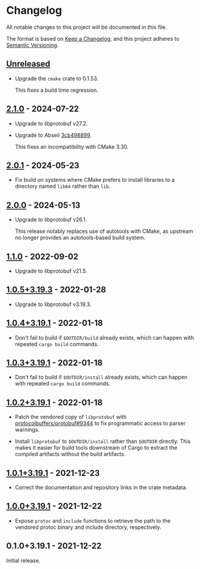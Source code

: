 # Changelog

All notable changes to this project will be documented in this file.

The format is based on [Keep a Changelog], and this project adheres to [Semantic
Versioning].

<!-- #release:next-header -->

## [Unreleased] <!-- #release:date -->

* Upgrade the `cmake` crate to 0.1.53.

  This fixes a build time regression.

## [2.1.0] - 2024-07-22

* Upgrade to libprotobuf v27.2.
* Upgrade to Abseil [3cb498899](https://github.com/abseil/abseil-cpp/commit/3cb4988999d2f16e11d86f9921e9526486ef1960).

  This fixes an incompatibility with CMake 3.30.

## [2.0.1] - 2024-05-23

* Fix build on systems where CMake prefers to install libraries to a directory
  named `lib64` rather than `lib`.

## [2.0.0] - 2024-05-13

* Upgrade to libprotobuf v26.1.

  This release notably replaces use of autotools with CMake, as upstream
  no longer provides an autotools-based build system.

## [1.1.0] - 2022-09-02

* Upgrade to libprotobuf v21.5.

## [1.0.5+3.19.3] - 2022-01-28

* Upgrade to libprotobuf v3.19.3.

## [1.0.4+3.19.1] - 2022-01-18

* Don't fail to build if `$OUTDIR/build` already exists, which can happen with
  repeated `cargo build` commands.

## [1.0.3+3.19.1] - 2022-01-18

* Don't fail to build if `$OUTDIR/install` already exists, which can happen
  with repeated `cargo build` commands.

## [1.0.2+3.19.1] - 2022-01-18

* Patch the vendored copy of `libprotobuf` with [protocolbuffers/protobuf#9344]
  to fix programmatic access to parser warnings.

* Install `libprotobuf` to `$OUTDIR/install` rather than `$OUTDIR` directly.
  This makes it easier for build tools downstream of Cargo to extract the
  compiled artifacts without the build artifacts.

## [1.0.1+3.19.1] - 2021-12-23

* Correct the documentation and repository links in the crate metadata.

## [1.0.0+3.19.1] - 2021-12-22

* Expose `protoc` and `include` functions to retrieve the path to the vendored
  protoc binary and include directory, respectively.

## 0.1.0+3.19.1 - 2021-12-22

Initial release.

<!-- #release:next-url -->
[Unreleased]: https://github.com/MaterializeInc/rust-protobuf-native/compare/protobuf-src-v2.1.0...HEAD
[2.1.0]: https://github.com/MaterializeInc/rust-protobuf-native/compare/protobuf-src-v2.0.1...protobuf-src-v2.1.0
[2.0.1]: https://github.com/MaterializeInc/rust-protobuf-native/compare/protobuf-src-v2.0.0...protobuf-src-v2.0.1
[2.0.0]: https://github.com/MaterializeInc/rust-protobuf-native/compare/protobuf-src-v1.1.0...protobuf-src-v2.0.0
[1.1.0]: https://github.com/MaterializeInc/rust-protobuf-native/compare/protobuf-src-v1.0.5+3.19.3...protobuf-src-v1.1.0
[1.0.5+3.19.3]: https://github.com/MaterializeInc/rust-protobuf-native/compare/protobuf-src-v1.0.4+3.19.1...protobuf-src-v1.0.5+3.19.3
[1.0.4+3.19.1]: https://github.com/MaterializeInc/rust-protobuf-native/compare/protobuf-src-v1.0.3+3.19.1...protobuf-src-v1.0.4+3.19.1
[1.0.3+3.19.1]: https://github.com/MaterializeInc/rust-protobuf-native/compare/protobuf-src-v1.0.2+3.19.1...protobuf-src-v1.0.3+3.19.1
[1.0.2+3.19.1]: https://github.com/MaterializeInc/rust-protobuf-native/compare/protobuf-src-v1.0.1+3.19.1...protobuf-src-v1.0.2+3.19.1
[1.0.1+3.19.1]: https://github.com/MaterializeInc/rust-protobuf-native/compare/protobuf-src-v1.0.0+3.19.1...protobuf-src-v1.0.1+3.19.1
[1.0.0+3.19.1]: https://github.com/MaterializeInc/rust-protobuf-native/compare/protobuf-src-v0.1.0+3.19.1...protobuf-src-v1.0.0+3.19.1

[Keep a Changelog]: https://keepachangelog.com/en/1.0.0/
[Semantic Versioning]: https://semver.org/spec/v2.0.0.html
[protocolbuffers/protobuf#9344]: https://github.com/protocolbuffers/protobuf/pull/9344
